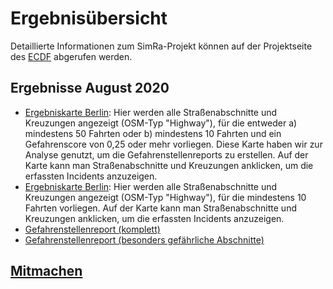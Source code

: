 # Ergebnisübersicht

Detaillierte Informationen zum SimRa-Projekt können auf der Projektseite des [ECDF](https://www.digital-future.berlin/forschung/projekte/simra/) abgerufen werden.

## Ergebnisse August 2020
- [Ergebniskarte Berlin](./berlin_geojson_2.html): Hier werden alle Straßenabschnitte und Kreuzungen angezeigt (OSM-Typ "Highway"), für die entweder a) mindestens 50 Fahrten oder b) mindestens 10 Fahrten und ein Gefahrenscore von 0,25 oder mehr vorliegen. Diese Karte haben wir zur Analyse genutzt, um die Gefahrenstellenreports zu erstellen. Auf der Karte kann man Straßenabschnitte und Kreuzungen anklicken, um die erfassten Incidents anzuzeigen.
- [Ergebniskarte Berlin](./berlin_geojson_2020-08_min10rides.html): Hier werden alle Straßenabschnitte und Kreuzungen angezeigt (OSM-Typ "Highway"), für die mindestens 10 Fahrten vorliegen. Auf der Karte kann man Straßenabschnitte und Kreuzungen anklicken, um die erfassten Incidents anzuzeigen.
- [Gefahrenstellenreport (komplett)](./2020-08_complete.pdf)
- [Gefahrenstellenreport (besonders gefährliche Abschnitte)](./2020-08_most_dangerous.pdf)


## [Mitmachen](./mitmachen.html)
